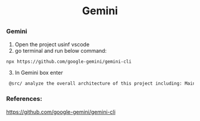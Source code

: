 <h1 style="text-align:center;"> Gemini </p>

### Gemini

1. Open the project usinf vscode
2. go terminal and run below command:

```bash
npx https://github.com/google-gemini/gemini-cli
```

3. In Gemini box enter

```bash
 @src/ analyze the overall architecture of this project including: Main modules and data flow
```

### References:

https://github.com/google-gemini/gemini-cli
